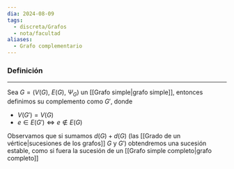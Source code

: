 ```yaml
---
dia: 2024-08-09
tags:
  - discreta/Grafos
  - nota/facultad
aliases:
  - Grafo complementario
---
```

### Definición
---
Sea $G = \big( V(G),~E(G),~\Psi_G \big)$  un [[Grafo simple|grafo simple]], entonces definimos su complemento como $G'$, donde 
* $V(G') = V(G)$
* $e \in E(G') \iff e \notin E(G)$ 

Observamos que si sumamos $d(G) + d(G)$ (las [[Grado de un vértice|sucesiones de los grafos]] $G$ y $G'$) obtendremos una sucesión estable, como si fuera la sucesión de un [[Grafo simple completo|grafo completo]]